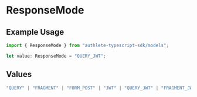 # ResponseMode

## Example Usage

```typescript
import { ResponseMode } from "authlete-typescript-sdk/models";

let value: ResponseMode = "QUERY_JWT";
```

## Values

```typescript
"QUERY" | "FRAGMENT" | "FORM_POST" | "JWT" | "QUERY_JWT" | "FRAGMENT_JWT" | "FORM_POST_JWT"
```